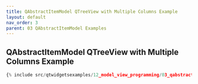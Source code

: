 ```yaml
---
title: QAbstractItemModel QTreeView with Multiple Columns Example
layout: default
nav_order: 3
parent: 03 QAbstractItemModel Examples
---
```


## QAbstractItemModel QTreeView with Multiple Columns Example

```python
{% include src/qtwidgetsexamples/12_model_view_programming/03_qabstracttablemodel/03_item_model_tree_view_multiple_columns.py %}
```

